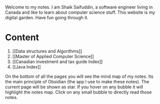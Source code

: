 Welcome to my notes. I am Shaik Saifuddin, a software engineer living in Canada and like to learn about computer science stuff. This website is my digital garden. Have fun going through it.

# Content

1. [[Data structures and Algorithms]]
2. [[Master of Applied Computer Science]]
3. [[Canadian investment and tax guide Index]]
4. [[Java Index]]


On the bottom of all the pages you will see the mind map of my notes. Its the main principle of Obsidian (the app I use to make these notes). The current page will be shown as star. If you hover on any bubble it will highlight the notes map. Click on any small bubble to directly read those notes.

